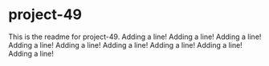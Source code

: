 # project-49

This is the readme for project-49.
Adding a line!
Adding a line!
Adding a line!
Adding a line!
Adding a line!
Adding a line!
Adding a line!
Adding a line!
Adding a line!
